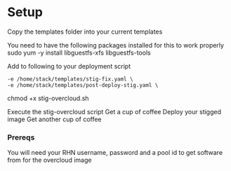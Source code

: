 # Setup
Copy the templates folder into your current templates

You need to have the following packages installed for this to work properly
    sudo yum -y install libguestfs-xfs libguestfs-tools

Add to following to your deployment script

    -e /home/stack/templates/stig-fix.yaml \
    -e /home/stack/templates/post-deploy-stig.yaml \

chmod +x stig-overcloud.sh

Execute the stig-overcloud script
Get a cup of coffee
Deploy your stigged image
Get another cup of coffee

### Prereqs
You will need your RHN username, password and a pool id to get software from for the overcloud image


